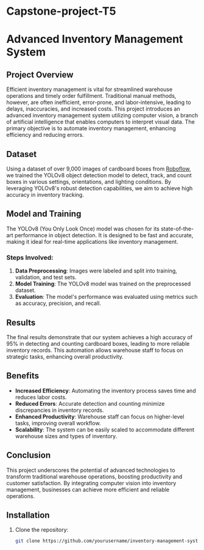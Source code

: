 # Capstone-project-T5

# Advanced Inventory Management System

## Project Overview

Efficient inventory management is vital for streamlined warehouse operations and timely order fulfillment. Traditional manual methods, however, are often inefficient, error-prone, and labor-intensive, leading to delays, inaccuracies, and increased costs. This project introduces an advanced inventory management system utilizing computer vision, a branch of artificial intelligence that enables computers to interpret visual data. The primary objective is to automate inventory management, enhancing efficiency and reducing errors.

## Dataset

Using a dataset of over 9,000 images of cardboard boxes from [Roboflow](https://roboflow.com/), we trained the YOLOv8 object detection model to detect, track, and count boxes in various settings, orientations, and lighting conditions. By leveraging YOLOv8's robust detection capabilities, we aim to achieve high accuracy in inventory tracking.

## Model and Training

The YOLOv8 (You Only Look Once) model was chosen for its state-of-the-art performance in object detection. It is designed to be fast and accurate, making it ideal for real-time applications like inventory management.

### Steps Involved:
1. **Data Preprocessing**: Images were labeled and split into training, validation, and test sets.
2. **Model Training**: The YOLOv8 model was trained on the preprocessed dataset.
3. **Evaluation**: The model's performance was evaluated using metrics such as accuracy, precision, and recall.

## Results

The final results demonstrate that our system achieves a high accuracy of 95% in detecting and counting cardboard boxes, leading to more reliable inventory records. This automation allows warehouse staff to focus on strategic tasks, enhancing overall productivity.

## Benefits

- **Increased Efficiency**: Automating the inventory process saves time and reduces labor costs.
- **Reduced Errors**: Accurate detection and counting minimize discrepancies in inventory records.
- **Enhanced Productivity**: Warehouse staff can focus on higher-level tasks, improving overall workflow.
- **Scalability**: The system can be easily scaled to accommodate different warehouse sizes and types of inventory.

## Conclusion

This project underscores the potential of advanced technologies to transform traditional warehouse operations, boosting productivity and customer satisfaction. By integrating computer vision into inventory management, businesses can achieve more efficient and reliable operations.

## Installation

1. Clone the repository:
   ```bash
   git clone https://github.com/yourusername/inventory-management-system.git
